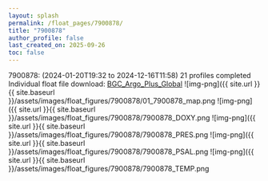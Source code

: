 ```yaml
---
layout: splash
permalink: /float_pages/7900878/
title: "7900878"
author_profile: false
last_created_on: 2025-09-26
toc: false
---
```

 
7900878:  (2024-01-20T19:32 to 2024-12-16T11:58)
21 profiles completed
Individual float file download: [BGC_Argo_Plus_Global](https://ftp.soest.hawaii.edu/bgc_argo_plus/Individual_Floats/outliers_removed/7900878_Sprof_processed.nc)
![img-png]({{ site.url }}{{ site.baseurl }}/assets/images/float_figures/7900878/01_7900878_map.png
![img-png]({{ site.url }}{{ site.baseurl }}/assets/images/float_figures/7900878/7900878_DOXY.png
![img-png]({{ site.url }}{{ site.baseurl }}/assets/images/float_figures/7900878/7900878_PRES.png
![img-png]({{ site.url }}{{ site.baseurl }}/assets/images/float_figures/7900878/7900878_PSAL.png
![img-png]({{ site.url }}{{ site.baseurl }}/assets/images/float_figures/7900878/7900878_TEMP.png
